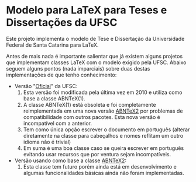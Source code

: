 # Modelo para LaTeX para Teses e Dissertações da UFSC #

Este projeto implementa o modelo de Tese e Dissertação da Universidade Federal de Santa Catarina para LaTeX.

Antes de mais nada é importante salientar que já existem alguns projetos que implementam classes LaTeX com o modelo exigido pela UFSC. Abaixo seguem alguns pontos (nada imparciais) sobre duas destas implementações de que tenho conhecimento:
* Versão "[Oficial](http://sbu.paginas.ufsc.br/files/2011/03/modelo.zip)" da UFSC:
  1. Esta versão foi modificada pela última vez em 2010 e utiliza como base a classe ABNTeX(1).
  2. A classe ABNTeX(1) está obsoleta e foi completamente reimplementada em uma nova versão [ABNTeX2](https://github.com/abntex/abntex2) por problemas de compatibilidade com outros pacotes. Esta nova versão é incompatível com a anterior. 
  3. Tem como única opção escrever o documento em português (alterar diretamente na classe para cabeçalhos e nomes reflitam um outro idioma não é trivial)
  4. Em suma é uma boa classe caso se queira escrever em português evitando usar recursos que por ventura sejam incompatíveis. 
* Versão usando como base a classe [ABNTeX2](https://github.com/mateusduboli/ufsc-thesis-latex):
  1. Esta classe tem futuro porém ainda está em desenvolvimento e algumas funcionalidades básicas ainda não foram implementadas.
